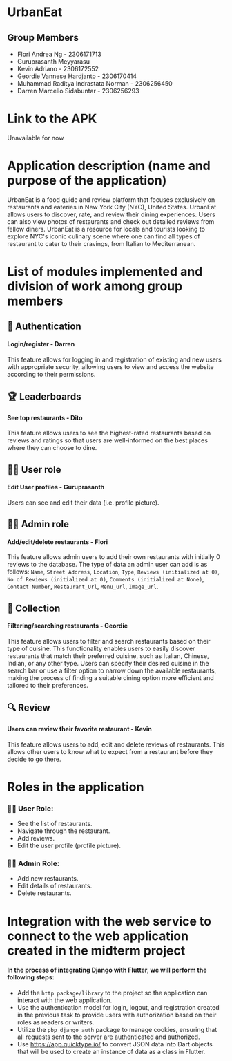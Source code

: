 # UrbanEat

## Group Members
- Flori Andrea Ng - 2306171713
- Guruprasanth Meyyarasu
- Kevin Adriano - 2306172552
- Geordie Vannese Hardjanto - 2306170414
- Muhammad Raditya Indrastata Norman - 2306256450
- Darren Marcello Sidabuntar - 2306256293

# Link to the APK 
Unavailable for now

# Application description (name and purpose of the application)

UrbanEat is a food guide and review platform that focuses exclusively on restaurants and eateries in New York City (NYC), United States. UrbanEat allows users to discover, rate, and review their dining experiences. Users can also view photos of restaurants and check out detailed reviews from fellow diners. UrbanEat is a resource for locals and tourists looking to explore NYC's iconic culinary scene where one can find all types of restaurant to cater to their cravings, from Italian to Mediterranean.

# List of modules implemented and division of work among group members

## 🔐 Authentication 
#### Login/register - Darren
This feature allows for logging in and registration of existing and new users with appropriate security, allowing users to view and access the website according to their permissions.

## 🏆 Leaderboards  
#### See top restaurants - Dito
 This feature allows users to see the highest-rated restaurants based on reviews and ratings so that users are well-informed on the best places where they can choose to dine. 

## 🤵‍♀️ User role 
#### Edit User profiles - Guruprasanth
  Users can see and edit their data (i.e. profile picture). 

## 🧑‍🔧 Admin role 
#### Add/edit/delete restaurants - Flori
  This feature allows admin users to add their own restaurants with initially 0 reviews to the database. The type of data an admin user can add is as follows: `Name`, `Street Address`, `Location`, `Type`, `Reviews (initialized at 0)`, `No of Reviews (initialized at 0)`, `Comments (initialized at None)`, `Contact Number`, `Restaurant_Url`, `Menu_url`, `Image_url`.

## 📖 Collection 
#### Filtering/searching restaurants - Geordie
 This feature allows users to filter and search restaurants based on their type of cuisine. This functionality enables users to easily discover restaurants that match their preferred cuisine, such as Italian, Chinese, Indian, or any other type. Users can specify their desired cuisine in the search bar or use a filter option to narrow down the available restaurants, making the process of finding a suitable dining option more efficient and tailored to their preferences.

## 🔍 Review 
#### Users can review their favorite restaurant - Kevin 
  This feature allows users to add, edit and delete reviews of restaurants. This allows other users to know what to expect from a restaurant before they decide to go there. 

# Roles in the application
### 🤵‍♀️ User Role: 
  - See the list of restaurants.  
  - Navigate through the restaurant.  
  - Add reviews.  
  - Edit the user profile (profile picture).

### 🧑‍🔧 Admin Role:
  - Add new restaurants.  
  - Edit details of restaurants.  
  - Delete restaurants.

# Integration with the web service to connect to the web application created in the midterm project

#### In the process of integrating Django with Flutter, we will perform the following steps:

- Add the `http package/library` to the project so the application can interact with the web application.
- Use the authentication model for login, logout, and registration created in the previous task to provide users with authorization based on their roles as readers or writers.
- Utilize the `pbp_django_auth` package to manage cookies, ensuring that all requests sent to the server are authenticated and authorized.
- Use https://app.quicktype.io/ to convert JSON data into Dart objects that will be used to create an instance of data as a class in Flutter.
